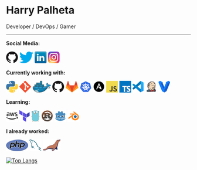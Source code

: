 # Harry Palheta

Developer / DevOps / Gamer

---

**Social Media:**

[![GitHub](icons/github.png)](https://github.com/harrypalheta)
[![Twitter](icons/twitter.png)](https://twitter.com/harry_palheta)
[![LinkedIn](icons/linkedin.png)](https://www.linkedin.com/in/harrysonpalheta/)
[![Instagram](icons/instagram.png)](https://www.instagram.com/harrysonpalheta/)

**Currently working with:**

<a href="https://www.python.org/" title="Python"><img src="icons/python.png" /></a>
<a href="https://git-scm.com/" title="Git"><img src="icons/git.png" /></a>
<a href="https://www.docker.com/" title="Docker"><img src="icons/docker.png" /></a>
<a href="https://github.com/" title="GitHub"><img src="icons/github.png" /></a>
<a href="https://gitlab.com/" title="GitLab"><img src="icons/gitlab.png" /></a>
<a href="https://kubernetes.io/" title="Kubernetes"><img src="icons/kubernetes.png" /></a>
<a href="https://www.ansible.com/" title="Ansible"><img src="icons/ansible.png" /></a>
<a href="https://en.wikipedia.org/wiki/JavaScript" title="JavaScript"><img src="icons/javascript.png" /></a>
<a href="https://www.typescriptlang.org/" title="TypeScript"><img src="icons/typescript.png" /></a>
<a href="https://code.visualstudio.com/" title="Visual Studio Code"><img src="icons/vscode.png" /></a>
<a href="https://www.jenkins.io/" title="Jenkins"><img src="icons/jenkins.png" /></a>
<a href="https://www.vagrantup.com/" title="Vagrant"><img src="icons/vagrant.png" /></a>

**Learning:**

<a href="https://aws.amazon.com/" title="AWS"><img src="icons/aws.png" /></a>
<a href="https://www.terraform.io/" title="Terraform"><img src="icons/terraform.png" /></a>
<a href="https://golang.org/" title="Golang"><img src="icons/golang.png" /></a>
<a href="https://www.rust-lang.org/" title="Rust"><img src="icons/rust.png" /></a>
<a href="https://godotengine.org/" title="Godot"><img src="icons/godot.png" /></a>
<a href="https://www.blender.org/" title="Blender"><img src="icons/blender.png" /></a>

**I already worked:**

<a href="https://www.php.net/" title="PHP"><img src="icons/php.png" /></a>
<a href="https://www.mysql.com/" title="MySQL"><img src="icons/mysql.png" /></a>
<a href="https://mariadb.org/" title="MariaDB"><img src="icons/mariadb.png" /></a>

[![Top Langs](https://github-readme-stats.vercel.app/api/top-langs/?username=harrypalheta&langs_count=8)](https://github.com/anuraghazra/github-readme-stats)


